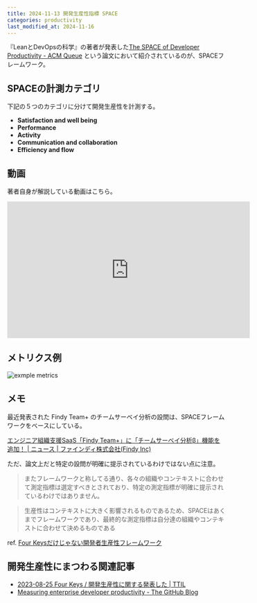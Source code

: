 ```yaml
---
title: 2024-11-13 開発生産性指標 SPACE
categories: productivity
last_modified_at: 2024-11-16
---
```


『LeanとDevOpsの科学』の著者が発表した[The SPACE of Developer Productivity - ACM Queue](https://queue.acm.org/detail.cfm?id=3454124) という論文において紹介されているのが、SPACEフレームワーク。

## SPACEの計測カテゴリ

下記の５つのカテゴリに分けて開発生産性を計測する。

- **Satisfaction and well being**
- **Performance**
- **Activity**
- **Communication and collaboration**
- **Efficiency and flow**

## 動画

著者自身が解説している動画はこちら。

<iframe width="560" height="315" src="https://www.youtube.com/embed/RhX9-xcrH0w?si=XxCqWhVRfpWDyuk4" title="YouTube video player" frameborder="0" allow="accelerometer; autoplay; clipboard-write; encrypted-media; gyroscope; picture-in-picture; web-share" referrerpolicy="strict-origin-when-cross-origin" allowfullscreen></iframe>

## メトリクス例

![exmple metrics](https://dl.acm.org/cms/attachment/html/10.1145/3454122.3454124/assets/html/forsgren1.png)

## メモ

最近発表された Findy Team+ のチームサーベイ分析の設問は、SPACEフレームワークをベースにしている。

[エンジニア組織支援SaaS「Findy Team+」に「チームサーベイ分析β」機能を追加！ \| ニュース \| ファインディ株式会社(Findy Inc)](https://findy.co.jp/2429/)

ただ、論文上だと特定の設問が明確に提示されているわけではない点に注意。

> またフレームワークと称してる通り、各々の組織やコンテキストに合わせて測定指標は選定すべきとされており、特定の測定指標が明確に提示されているわけではありません。

> 生産性はコンテキストに大きく影響されるものであるため、SPACEはあくまでフレームワークであり、最終的な測定指標は自分達の組織やコンテキストに合わせて決めるものである

ref. [Four Keysだけじゃない開発者生産性フレームワーク](https://zenn.dev/loglass/articles/28c565a875e9bd#space)

## 開発生産性にまつわる関連記事

- [2023-08-25 Four Keys / 開発生産性に関する発表した \| TTIL](/2023-08-25)
- [Measuring enterprise developer productivity - The GitHub Blog](https://github.blog/enterprise-software/devops/measuring-enterprise-developer-productivity/)
